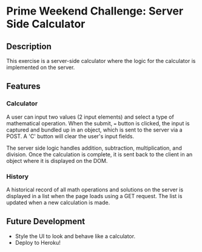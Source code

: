 # Prime Weekend Challenge: Server Side Calculator

## Description
This exercise is a server-side calculator where the logic for the calculator is implemented on the server. 

## Features

### Calculator
A user can input two values (2 input elements) and select a type of mathematical operation. When the submit, `=` button is clicked, the input is captured and bundled up in an object, which is sent to the server via a POST. A 'C' button will clear the user's input fields.

The server side logic handles addition, subtraction, multiplication, and division. Once the calculation is complete, it is sent back to the client in an object where it is displayed on the DOM.

### History

A historical record of all math operations and solutions on the server is displayed in a list when the page loads using a GET request. The list is updated when a new calculation is made.

## Future Development

- Style the UI to look and behave like a calculator.
- Deploy to Heroku!
